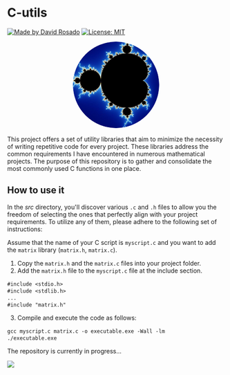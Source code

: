 # C-utils
[![Made by David Rosado](https://img.shields.io/badge/Made%20by-David%20Rosado-blue.svg)](https://github.com/davidrosado4)  [![License: MIT](https://img.shields.io/badge/License-MIT-yellow.svg)](https://opensource.org/licenses/MIT)


<p align="center">
  <img src="img/icon_darkmode-modified.png" alt="Image" style="border-radius: 50%; width: 200px;" />
</p>

This project offers a set of utility libraries that aim to minimize the necessity of writing repetitive code for every project. These libraries address the common requirements I have encountered in numerous mathematical projects. The purpose of this repository is to gather and consolidate the most commonly used C functions in one place.


## How to use it
In the *src* directory, you'll discover various `.c` and `.h` files to allow you the freedom of selecting the ones that perfectly align with your project requirements. 
To utilize any of them, please adhere to the following set of instructions:

Assume that the name of your C script is `myscript.c` and you want to add the `matrix` library (`matrix.h`, `matrix.c`).
1. Copy the `matrix.h` and the `matrix.c` files into your project folder.
2. Add the `matrix.h` file to the `myscript.c` file at the include section.
```
#include <stdio.h>
#include <stdlib.h>
...
#include "matrix.h"
```
3. Compile and execute the code as follows:
```
gcc myscript.c matrix.c -o executable.exe -Wall -lm
./executable.exe
```


The repository is currently in progress...

![](https://geps.dev/progress/50)
